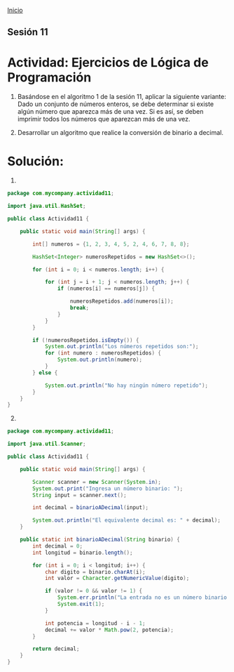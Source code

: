 <!-- No borrar o modificar -->
[Inicio](./index.md)

## Sesión 11 


<!-- Su documentación aquí -->


# Actividad: Ejercicios de Lógica de Programación

1. Basándose en el algoritmo 1 de la sesión 11, aplicar la siguiente variante: Dado un conjunto de números enteros, se debe determinar si existe algún número que aparezca más de una vez. Si es así, se deben imprimir todos los números que aparezcan más de una vez.

2. Desarrollar un algoritmo que realice la conversión de binario a decimal.

# Solución:

1.
```java
package com.mycompany.actividad11;

import java.util.HashSet;

public class Actividad11 {

    public static void main(String[] args) {

        int[] numeros = {1, 2, 3, 4, 5, 2, 4, 6, 7, 8, 8};

        HashSet<Integer> numerosRepetidos = new HashSet<>();

        for (int i = 0; i < numeros.length; i++) {

            for (int j = i + 1; j < numeros.length; j++) {
                if (numeros[i] == numeros[j]) {

                    numerosRepetidos.add(numeros[i]);
                    break;
                }
            }
        }

        if (!numerosRepetidos.isEmpty()) {
            System.out.println("Los números repetidos son:");
            for (int numero : numerosRepetidos) {
                System.out.println(numero);
            }
        } else {

            System.out.println("No hay ningún número repetido");
        }
    }
}
```

2. 
```java
package com.mycompany.actividad11;

import java.util.Scanner;

public class Actividad11 {

    public static void main(String[] args) {

        Scanner scanner = new Scanner(System.in);
        System.out.print("Ingresa un número binario: ");
        String input = scanner.next();

        int decimal = binarioADecimal(input);

        System.out.println("El equivalente decimal es: " + decimal);
    }

    public static int binarioADecimal(String binario) {
        int decimal = 0;
        int longitud = binario.length();

        for (int i = 0; i < longitud; i++) {
            char digito = binario.charAt(i);
            int valor = Character.getNumericValue(digito);

            if (valor != 0 && valor != 1) {
                System.err.println("La entrada no es un número binario válido.");
                System.exit(1);
            }

            int potencia = longitud - i - 1;
            decimal += valor * Math.pow(2, potencia);
        }

        return decimal;
    }
}
```

